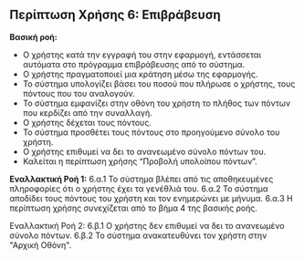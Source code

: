 ## Περίπτωση Χρήσης 6: Επιβράβευση ##

**Βασική ροή:**

- Ο χρήστης κατά την εγγραφή του στην εφαρμογή, εντάσσεται αυτόματα στο πρόγραμμα επιβράβευσης από το σύστημα. 
- Ο χρήστης πραγματοποιεί μια κράτηση μέσω της εφαρμογής.
- Το σύστημα υπολογίζει βάσει του ποσού που πλήρωσε ο χρήστης, τους πόντους που του αναλογούν.
- Το σύστημα εμφανίζει στην οθόνη του χρήστη το πλήθος των πόντων που κερδίζει από την συναλλαγή. 
- Ο χρήστης δέχεται τους πόντους.
- Το σύστημα προσθέτει τους πόντους στο προηγούμενο σύνολο του χρήστη.
- Ο χρήστης επιθυμεί να δει το ανανεωμένο σύνολο πόντων του.
- Καλείται η περίπτωση χρήσης “Προβολή υπολοίπου πόντων”.

**Εναλλακτική Ροή 1:**
6.α.1 Το σύστημα βλέπει από τις αποθηκευμένες πληροφορίες ότι ο χρήστης έχει τα γενέθλιά του.
6.α.2 Το σύστημα αποδίδει τους πόντους του χρήστη και τον ενημερώνει με μήνυμα.
6.α.3 Η περίπτωση χρήσης συνεχίζεται από το βήμα 4 της βασικής ροής.

Εναλλακτική Ροή 2:
6.β.1 Ο χρήστης δεν επιθυμεί να δει το ανανεωμένο σύνολο πόντων.
6.β.2  Το σύστημα ανακατευθύνει τον χρήστη στην "Αρχική Οθόνη".

